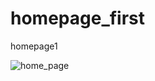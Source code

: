 # homepage_first
homepage1

![home_page](https://user-images.githubusercontent.com/82834644/115595750-254f3080-a28c-11eb-927b-84dcaec87fa6.PNG)
